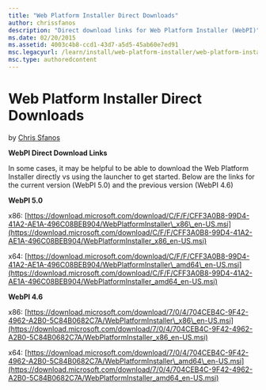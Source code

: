 ```yaml
---
title: "Web Platform Installer Direct Downloads"
author: chrissfanos
description: "Direct download links for Web Platform Installer (WebPI)"
ms.date: 02/20/2015
ms.assetid: 4003c4b8-ccd1-43d7-a5d5-45ab60e7ed91
msc.legacyurl: /learn/install/web-platform-installer/web-platform-installer-direct-downloads
msc.type: authoredcontent
---
```

Web Platform Installer Direct Downloads
====================
by [Chris Sfanos](https://github.com/chrissfanos)

**WebPI Direct Download Links**  
  
 In some cases, it may be helpful to be able to download the Web Platform Installer directly vs using the launcher to get started. Below are the links for the current version (WebPI 5.0) and the previous version (WebPI 4.6)
  
**WebPI 5.0**  
  
 x86: [https://download.microsoft.com/download/C/F/F/CFF3A0B8-99D4-41A2-AE1A-496C08BEB904/WebPlatformInstaller\_x86\_en-US.msi](https://download.microsoft.com/download/C/F/F/CFF3A0B8-99D4-41A2-AE1A-496C08BEB904/WebPlatformInstaller_x86_en-US.msi)  
  
 x64: [https://download.microsoft.com/download/C/F/F/CFF3A0B8-99D4-41A2-AE1A-496C08BEB904/WebPlatformInstaller\_amd64\_en-US.msi](https://download.microsoft.com/download/C/F/F/CFF3A0B8-99D4-41A2-AE1A-496C08BEB904/WebPlatformInstaller_amd64_en-US.msi)  
  
**WebPI 4.6**  
  
 x86: [https://download.microsoft.com/download/7/0/4/704CEB4C-9F42-4962-A2B0-5C84B0682C7A/WebPlatformInstaller\_x86\_en-US.msi](https://download.microsoft.com/download/7/0/4/704CEB4C-9F42-4962-A2B0-5C84B0682C7A/WebPlatformInstaller_x86_en-US.msi)  
  
 x64: [https://download.microsoft.com/download/7/0/4/704CEB4C-9F42-4962-A2B0-5C84B0682C7A/WebPlatformInstaller\_amd64\_en-US.msi](https://download.microsoft.com/download/7/0/4/704CEB4C-9F42-4962-A2B0-5C84B0682C7A/WebPlatformInstaller_amd64_en-US.msi)
